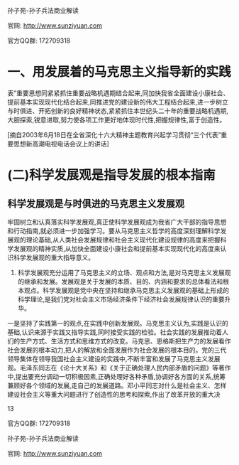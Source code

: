 孙子苑-孙子兵法商业解读

官网: http://www.sunziyuan.com

官方QQ群: 172709318

# 一、用发展着的马克思主义指导新的实践

表”重要思想同紧紧抓住重要战略机遇期结合起来,同加快我省全面建设小康社会、提前基本实现现代化结合起来,同推进党的建设新的伟大工程结合起来,进一步树立与时俱进、开拓创新的良好精神状态,紧紧抓住本世纪头二十年的重要战略机遇期,大胆探索,锐意进取,努力使各项工作更好地体现时代性,把握规律性,富于创造性。

[摘自2003年6月18日在全省深化十六大精神主题教育兴起学习贯彻“三个代表”重要思想新高潮电视电话会议上的讲话]

# (二)科学发展观是指导发展的根本指南

## 科学发展观是与时俱进的马克思主义发展观

牢固树立和认真落实科学发展观,真正使科学发展观成为我省广大干部的指导思想和行动指南,就必须进一步加强学习。要从马克思主义哲学的高度深刻理解科学发展观的理论基础,从人类社会发展规律和社会主义现代化建设规律的高度来把握科学发展观的精神实质,从加快全面建设小康社会和提前基本实现现代化的高度来认识科学发展观的重大指导意义。

1. 科学发展观充分运用了马克思主义的立场、观点和方法,是对马克思主义发展观的继承和发展。发展观是关于发展的本质、目的、内涵和要求的总体看法和根本观点。科学发展观是党中央在坚持和继承马克思主义发展观的基础上形成的科学理论,是我们党对社会主义市场经济条件下经济社会发展规律认识的重要升华。

一是坚持了实践第一的观点,在实践中创新发展观。马克思主义认为,实践是认识的基础,认识来源于实践又指导实践,同时接受实践的检验。社会实践的发展推动着人们的生产方式、生活方式和思维方式的改变。马克思、恩格斯把生产力的发展看作社会发展的根本动力,把人的解放和全面发展作为社会发展的根本目的。党的三代领导集体在领导我国社会主义建设的实践中,不断丰富和发展了马克思主义发展观。毛泽东同志在《论十大关系》和《关于正确处理人民内部矛盾的问题》等著作中,提出要充分调动一切积极因素,正确处理好各种矛盾,协调好各方面的关系,统筹兼顾好各个领域的发展,走自己的发展道路。邓小平同志对什么是社会主义、怎样建设社会主义等重大问题进行了创造性的思考和探索,作出了改革开放的重大决

13

官方QQ群: 172709318

孙子苑-孙子兵法商业解读

官网: http://www.sunziyuan.com